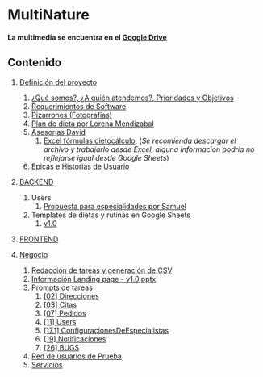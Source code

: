 # MultiNature

**La multimedia se encuentra en el [Google Drive](https://drive.google.com/drive/folders/1cwJvfCM1wVJkn_u9QfFUjZUTU_ccIsdU?hl=es)**

## Contenido

1. [Definición del proyecto](1.%20Definicion%20del%20proyecto/README.md)

   1. [¿Qué somos?, ¿A quién atendemos?, Prioridades y Objetivos](./1.%20Definicion%20del%20proyecto/nosotros/nosotros.md)
   2. [Requerimientos de Software](https://docs.google.com/document/d/1RmOMpKeZ9XW2bLhkbv60YhoURoQoVh6NG7p35GC2HfY/edit?tab=t.0#heading=h.ch0ua7wmgt2e)
   3. [Pizarrones (Fotografías)](https://drive.google.com/drive/folders/1xzSU2FvYMJ0FUUQ61IK06SSVKvtlDxv4?hl=es)
   4. [Plan de dieta por Lorena Mendizabal](https://drive.google.com/drive/folders/1xo10DQko5NIA4IcDTyH213Qk4CWEk86f?hl=es)
   5. [Asesorías David](https://drive.google.com/drive/folders/1XLMn-3zAtnoJp-h9YuRxb90oBlFK3Xw3?hl=es)
      1. [Excel fórmulas dietocálculo](https://docs.google.com/spreadsheets/d/1s78fjfSze-kaOj6Tkxzc-PolM9R1wRvm/edit?gid=622333526#gid=622333526).
         (_Se recomienda descargar el archivo y trabajarlo desde Excel, alguna información podría no reflejarse igual desde Google Sheets_)
   6. [Epicas e Historias de Usuario](./1.%20Definicion%20del%20proyecto/epics&UserStories.png)

2. [BACKEND](./2.%20BACKEND/README.md)

   1. Users
      1. [Propuesta para especialidades por Samuel](2.%20BACKEND/2.1.%20Users/propuestaParaEspecialidadesPorSamuel.md)
   2. Templates de dietas y rutinas en Google Sheets
      1. [v1.0](https://drive.google.com/drive/folders/1k8ewAPPuL3iLdtA_D-K657mLd6s_fZ8F?hl=es)

3. [FRONTEND](./3.%20FRONTEND/README.md)

4. [Negocio](./4.%20Negocio/README.md)
   1. [Redacción de tareas y generación de CSV](./4.%20Negocio/RedaccionDeTareas.md)
   2. [Información Landing page - v1.0.pptx](https://docs.google.com/presentation/d/1RVrquVY3e3JVPRQHY2QF3gE5zH37i3OD/edit?usp=drive_web&ouid=115463368008145921571&rtpof=true)
   3. [Prompts de tareas](./4.%20Negocio/promptsDeTareas/)
      1. [[02] Direcciones](./4.%20Negocio/promptsDeTareas/[02]%20Direcciones.md)
      2. [[03] Citas](./4.%20Negocio/promptsDeTareas/[03]%20Citas.md)
      3. [[07] Pedidos](./4.%20Negocio/promptsDeTareas/[07]%20Pedidos.md)
      4. [[11] Users](./4.%20Negocio/promptsDeTareas/[11]%20Users.md)
      5. [[17.1] ConfiguracionesDeEspecialistas](./4.%20Negocio/promptsDeTareas/[17.1]%20ConfiguracionesDeEspecialistas.md)
      6. [[19] Notificaciones](./4.%20Negocio/promptsDeTareas/[19]%20Notificaciones.md)
      7. [[26] BUGS](./4.%20Negocio/promptsDeTareas/[26]%20BUGS.md)
   4. [Red de usuarios de Prueba](./4.%20Negocio/redDeUsuariosDePrueba.png)
   5. [Servicios](./4.%20Negocio/servicios.png)